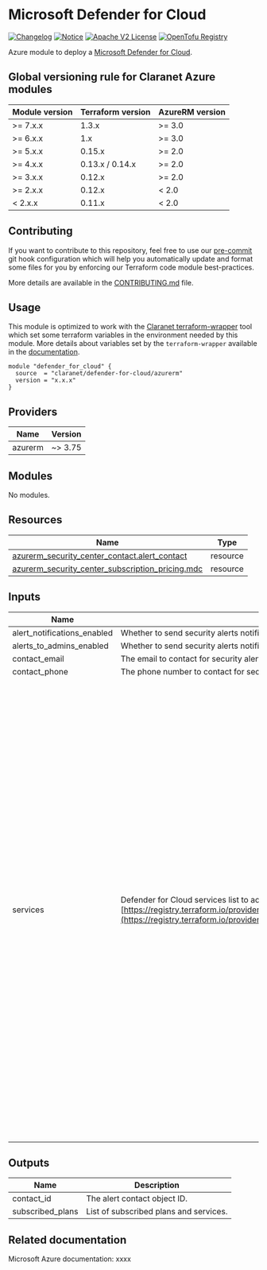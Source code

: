 # Microsoft Defender for Cloud
[![Changelog](https://img.shields.io/badge/changelog-release-green.svg)](CHANGELOG.md) [![Notice](https://img.shields.io/badge/notice-copyright-blue.svg)](NOTICE) [![Apache V2 License](https://img.shields.io/badge/license-Apache%20V2-orange.svg)](LICENSE) [![OpenTofu Registry](https://img.shields.io/badge/opentofu-registry-yellow.svg)](https://search.opentofu.org/module/claranet/defender-for-cloud/azurerm/)

Azure module to deploy a [Microsoft Defender for Cloud](https://azure.microsoft.com/en-us/products/defender-for-cloud).

<!-- BEGIN_TF_DOCS -->
## Global versioning rule for Claranet Azure modules

| Module version | Terraform version | AzureRM version |
| -------------- | ----------------- | --------------- |
| >= 7.x.x       | 1.3.x             | >= 3.0          |
| >= 6.x.x       | 1.x               | >= 3.0          |
| >= 5.x.x       | 0.15.x            | >= 2.0          |
| >= 4.x.x       | 0.13.x / 0.14.x   | >= 2.0          |
| >= 3.x.x       | 0.12.x            | >= 2.0          |
| >= 2.x.x       | 0.12.x            | < 2.0           |
| <  2.x.x       | 0.11.x            | < 2.0           |

## Contributing

If you want to contribute to this repository, feel free to use our [pre-commit](https://pre-commit.com/) git hook configuration
which will help you automatically update and format some files for you by enforcing our Terraform code module best-practices.

More details are available in the [CONTRIBUTING.md](./CONTRIBUTING.md#pull-request-process) file.

## Usage

This module is optimized to work with the [Claranet terraform-wrapper](https://github.com/claranet/terraform-wrapper) tool
which set some terraform variables in the environment needed by this module.
More details about variables set by the `terraform-wrapper` available in the [documentation](https://github.com/claranet/terraform-wrapper#environment).

```hcl
module "defender_for_cloud" {
  source  = "claranet/defender-for-cloud/azurerm"
  version = "x.x.x"
}
```

## Providers

| Name | Version |
|------|---------|
| azurerm | ~> 3.75 |

## Modules

No modules.

## Resources

| Name | Type |
|------|------|
| [azurerm_security_center_contact.alert_contact](https://registry.terraform.io/providers/hashicorp/azurerm/latest/docs/resources/security_center_contact) | resource |
| [azurerm_security_center_subscription_pricing.mdc](https://registry.terraform.io/providers/hashicorp/azurerm/latest/docs/resources/security_center_subscription_pricing) | resource |

## Inputs

| Name | Description | Type | Default | Required |
|------|-------------|------|---------|:--------:|
| alert\_notifications\_enabled | Whether to send security alerts notifications to the security contact or not. | `bool` | `true` | no |
| alerts\_to\_admins\_enabled | Whether to send security alerts notifications to Subscription admins (Owners) or not. | `bool` | `true` | no |
| contact\_email | The email to contact for security alerts. | `string` | `null` | no |
| contact\_phone | The phone number to contact for security alerts. | `string` | `null` | no |
| services | Defender for Cloud services list to activate. See [https://registry.terraform.io/providers/hashicorp/azurerm/latest/docs/resources/security_center_subscription_pricing](https://registry.terraform.io/providers/hashicorp/azurerm/latest/docs/resources/security_center_subscription_pricing) | <pre>list(object({<br>    resource_type = string<br>    tier          = optional(string, "Standard")<br>    subplan       = optional(string, null)<br>  }))</pre> | <pre>[<br>  {<br>    "resource_type": "AppServices"<br>  },<br>  {<br>    "resource_type": "Arm",<br>    "subplan": "PerSubscription"<br>  },<br>  {<br>    "resource_type": "CloudPosture"<br>  },<br>  {<br>    "resource_type": "ContainerRegistry"<br>  },<br>  {<br>    "resource_type": "Containers"<br>  },<br>  {<br>    "resource_type": "CosmosDbs"<br>  },<br>  {<br>    "resource_type": "Dns"<br>  },<br>  {<br>    "resource_type": "KeyVaults",<br>    "subplan": "PerKeyVault"<br>  },<br>  {<br>    "resource_type": "KubernetesService"<br>  },<br>  {<br>    "resource_type": "OpenSourceRelationalDatabases"<br>  },<br>  {<br>    "resource_type": "SqlServerVirtualMachines"<br>  },<br>  {<br>    "resource_type": "SqlServers"<br>  },<br>  {<br>    "resource_type": "StorageAccounts",<br>    "subplan": "DefenderForStorageV2"<br>  },<br>  {<br>    "resource_type": "VirtualMachines",<br>    "subplan": "P1"<br>  }<br>]</pre> | no |

## Outputs

| Name | Description |
|------|-------------|
| contact\_id | The alert contact object ID. |
| subscribed\_plans | List of subscribed plans and services. |
<!-- END_TF_DOCS -->

## Related documentation

Microsoft Azure documentation: xxxx
